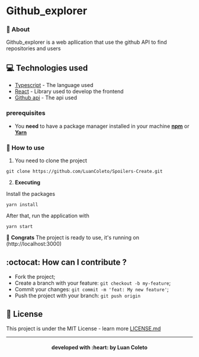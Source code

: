 # Github_explorer 

### :bookmark: About

Github_explorer is a web apllication that use the github API to find repositories and users

## :computer: Technologies used
 
* [Typescript](https://www.typescriptlang.org/) - The language used
* [React](https://pt-br.reactjs.org/) - Library used to develop the frontend
* [Github api](https://developer.github.com/v3/) - The api used



### prerequisites

- You **need** to have a package manager installed in your machine **[npm](https://www.npmjs.com/)** or **[Yarn](https://yarnpkg.com/)**

### :rocket: How to use 

1. You need to clone the project

```
git clone https://github.com/LuanColeto/Spoilers-Create.git
```


2. **Executing**


Install the packages

```
yarn install
```

After that, run the application with

```
yarn start
```

 :tada: **Congrats** The project is ready to use, it's running on (http://localhost:3000)



## :octocat: How can I contribute ?

- Fork the project;
- Create a branch with your feature: `git checkout -b my-feature`;
- Commit your changes: `git commit -m 'feat: My new feature'`;
- Push the project with your branch: `git push origin`


## :memo: License

This project is under the MIT License - learn more [LICENSE.md](LICENSE.md)

---

<h4 align="center"> developed with :heart: by Luan Coleto </h4>

